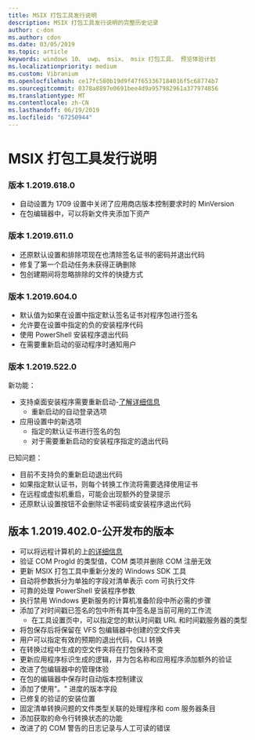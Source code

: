 ```yaml
---
title: MSIX 打包工具发行说明
description: MSIX 打包工具发行说明的完整历史记录
author: c-don
ms.author: cdon
ms.date: 03/05/2019
ms.topic: article
keywords: windows 10、 uwp、 msix、 msix 打包工具、 预览体验计划
ms.localizationpriority: medium
ms.custom: Vibranium
ms.openlocfilehash: ce17fc580b19d9f47f653367184016f5c68774b7
ms.sourcegitcommit: 0378a8897e0691bee4d9a957982961a377974856
ms.translationtype: MT
ms.contentlocale: zh-CN
ms.lasthandoff: 06/19/2019
ms.locfileid: "67250944"
---
```

# <a name="msix-packaging-tool-release-notes"></a>MSIX 打包工具发行说明

### <a name="version-120196180"></a>版本 1.2019.618.0

- 自动设置为 1709 设置中关闭了应用商店版本控制要求时的 MinVersion
- 在包编辑器中，可以将新文件夹添加下资产

### <a name="version-120196110"></a>版本 1.2019.611.0

- 还原默认设置和排除项现在也清除签名证书的密码并退出代码
- 修复了第一个启动任务未获得正确删除
- 包创建期间将忽略排除的文件的快捷方式

### <a name="version-120196040"></a>版本 1.2019.604.0

- 默认值为如果在设置中指定默认签名证书对程序包进行签名
- 允许要在设置中指定的负的安装程序代码
- 使用 PowerShell 安装程序退出代码
- 在需要重新启动的驱动程序时通知用户

### <a name="version-120195220"></a>版本 1.2019.522.0

新功能：

- 支持桌面安装程序需要重新启动-[了解详细信息](../support-restart.md)
    - 重新启动的自动登录选项 
- 应用设置中的新选项
    - 指定的默认证书进行签名的包 
    - 对于需要重新启动的安装程序指定的退出代码
    
已知问题：

- 目前不支持负的重新启动退出代码
- 如果指定默认证书，则每个转换工作流将需要选择使用证书
- 在远程或虚拟机重启，可能会出现额外的登录提示 
- 还原默认设置按钮不会删除证书密码或安装程序退出代码

## <a name="version-120194020---public-release"></a>版本 1.2019.402.0-公开发布的版本

 - 可以将远程计算机的上[的详细信息](../remote-conversion-setup.md)
 - 验证 COM ProgId 的类型值，COM 类项并删除 COM 注册无效
 - 更新 MSIX 打包工具中重新分发的 Windows SDK 工具 
 - 自动将参数拆分为单独的字段对清单表示 com 可执行文件
 - 可靠的处理 PowerShell 安装程序参数
 - 执行禁用 Windows 更新服务的计算机准备阶段中所必需的步骤
- 添加了对时间戳已签名的包中所有其中签名是当前可用的工作流
    - 在工具设置页中，可以指定您的默认时间戳 URL 和时间戳服务器的类型 
- 将包保存后将保留在 VFS 包编辑器中创建的空文件夹
- 用户可以指定有效的预期的退出代码，CLI 转换
- 在转换过程中生成的空文件夹将在打包保持不变
- 更新应用程序标识生成的逻辑，并为包名称和应用程序添加额外的验证 
- 改进了包编辑器中的管理体验
- 在包的编辑器中保存时自动版本控制建议
- 添加了使用"。" 进度的版本字段
- 已修复的验证的安装位置
- 固定清单转换问题的文件类型关联的处理程序和 com 服务器条目
- 添加获取的命令行转换状态的功能
- 改进了的 COM 警告的日志记录与人工可读的错误
